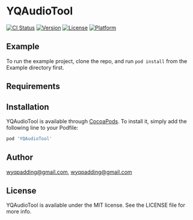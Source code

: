 # YQAudioTool

[![CI Status](https://img.shields.io/travis/wyqpadding@gmail.com/YQAudioTool.svg?style=flat)](https://travis-ci.org/wyqpadding@gmail.com/YQAudioTool)
[![Version](https://img.shields.io/cocoapods/v/YQAudioTool.svg?style=flat)](https://cocoapods.org/pods/YQAudioTool)
[![License](https://img.shields.io/cocoapods/l/YQAudioTool.svg?style=flat)](https://cocoapods.org/pods/YQAudioTool)
[![Platform](https://img.shields.io/cocoapods/p/YQAudioTool.svg?style=flat)](https://cocoapods.org/pods/YQAudioTool)

## Example

To run the example project, clone the repo, and run `pod install` from the Example directory first.

## Requirements

## Installation

YQAudioTool is available through [CocoaPods](https://cocoapods.org). To install
it, simply add the following line to your Podfile:

```ruby
pod 'YQAudioTool'
```

## Author

wyqpadding@gmail.com, wyqpadding@gmail.com

## License

YQAudioTool is available under the MIT license. See the LICENSE file for more info.
